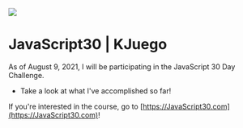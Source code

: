 ﻿![](https://javascript30.com/images/JS3-social-share.png)

# JavaScript30 | KJuego

As of August 9, 2021, I will be participating in the JavaScript 30 Day Challenge.
- Take a look at what I've accomplished so far!

If you're interested in the course, go to [https://JavaScript30.com](https://JavaScript30.com)!

